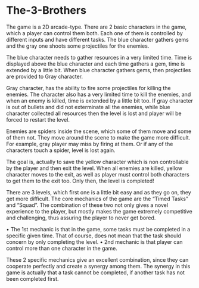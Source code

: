 # The-3-Brothers

The game is a 2D arcade-type. There are 2 basic characters in the game, which a player can control them both. Each one of them is controlled by different inputs and have different tasks. The blue character gathers gems and the gray one shoots some projectiles for the enemies.

The blue character needs to gather resources in a very limited time. Time is displayed above the blue character and each time gathers a gem, time is extended by a little bit. When blue character gathers gems, then projectiles are provided to Gray character.

Gray character, has the ability to fire some projectiles for killing the enemies. The character also has a very limited time to kill the enemies, and when an enemy is killed, time is extended by a little bit too. If gray character is out of bullets and did not exterminate all the enemies, while blue character collected all resources then the level is lost and player will be forced to restart the level.

Enemies are spiders inside the scene, which some of them move and some of them not. They move around the scene to make the game more difficult. For example, gray player may miss by firing at them. Or if any of the characters touch a spider, level is lost again.

The goal is, actually to save the yellow character which is non controllable by the player and then exit the level. When all enemies are killed, yellow character moves to the exit, as well as player must control both characters to get them to the exit too. Only then, the level is completed!

There are 3 levels, which first one is a little bit easy and as they go on, they get more difficult.
The core mechanics of the game are the “Timed Tasks” and “Squad”. The combination of these two not only gives a novel experience to the player, but mostly makes the game extremely competitive and challenging, thus assuring the player to never get bored.

• The 1st mechanic is that in the game, some tasks must be completed in a specific given time. That of course, does not mean that the task should concern by only completing the level.
• 2nd mechanic is that player can control more than one character in the game.

These 2 specific mechanics give an excellent combination, since they can cooperate perfectly and create a synergy among them. The synergy in this game is actually that a task cannot be completed, if another task has not been completed first.
